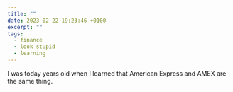 ```yaml
---
title: ""
date: 2023-02-22 19:23:46 +0100
excerpt: ""
tags:
  - finance
  - look stupid
  - learning
---
```


I was today years old when I learned that American Express and AMEX are the same thing.
